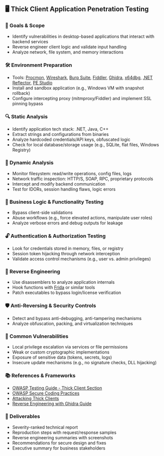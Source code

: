 ## 🖥️ Thick Client Application Penetration Testing

### 🎯 Goals & Scope
- Identify vulnerabilities in desktop-based applications that interact with backend services
- Reverse engineer client logic and validate input handling
- Analyze network, file system, and memory interactions

### 🛠 Environment Preparation
- Tools: [Procmon](https://learn.microsoft.com/en-us/sysinternals/downloads/procmon), [Wireshark](https://www.wireshark.org/), [Burp Suite](https://portswigger.net/burp), [Fiddler](https://www.telerik.com/fiddler), [Ghidra](https://ghidra-sre.org/), [x64dbg](https://x64dbg.com/), [.NET Reflector](https://www.red-gate.com/products/dotnet-development/reflector/), [PE Studio](https://www.winitor.com/)
- Install and sandbox application (e.g., Windows VM with snapshot rollback)
- Configure intercepting proxy (mitmproxy/Fiddler) and implement SSL pinning bypass

### 🔍 Static Analysis
- Identify application tech stack: .NET, Java, C++
- Extract strings and configurations from binaries
- Analyze hardcoded credentials/API keys, obfuscated logic
- Check for local database/storage usage (e.g., SQLite, flat files, Windows Registry)

### 🏃 Dynamic Analysis
- Monitor filesystem: read/write operations, config files, logs
- Network traffic inspection: HTTP/S, SOAP, RPC, proprietary protocols
- Intercept and modify backend communication
- Test for IDORs, session handling flaws, logic errors

### 🧪 Business Logic & Functionality Testing
- Bypass client-side validations
- Abuse workflows (e.g., force elevated actions, manipulate user roles)
- Analyze verbose errors and debug outputs for leakage

### 🔓 Authentication & Authorization Testing
- Look for credentials stored in memory, files, or registry
- Session token hijacking through network interception
- Validate access control mechanisms (e.g., user vs. admin privileges)

### 🧠 Reverse Engineering
- Use disassemblers to analyze application internals
- Hook functions with [Frida](https://frida.re/) or similar tools
- Patch executables to bypass login/license verification

### 🛡 Anti-Reversing & Security Controls
- Detect and bypass anti-debugging, anti-tampering mechanisms
- Analyze obfuscation, packing, and virtualization techniques

### 🔐 Common Vulnerabilities
- Local privilege escalation via services or file permissions
- Weak or custom cryptographic implementations
- Exposure of sensitive data (tokens, secrets, logs)
- Insecure update mechanisms (e.g., no signature checks, DLL hijacking)

### 📚 References & Frameworks
- [OWASP Testing Guide - Thick Client Section](https://owasp.org/www-project-web-security-testing-guide/stable/4-Web_Application_Security_Testing/12-Testing-for-Client-side-Controls.html)
- [OWASP Secure Coding Practices](https://owasp.org/www-project-secure-coding-practices-quick-reference-guide/)
- [Attacking Thick Clients](https://book.hacktricks.xyz/pentesting/thick-clients)
- [Reverse Engineering with Ghidra Guide](https://ghidra-sre.org/)

### 🧾 Deliverables
- Severity-ranked technical report
- Reproduction steps with request/response samples
- Reverse engineering summaries with screenshots
- Recommendations for secure design and fixes
- Executive summary for business stakeholders
